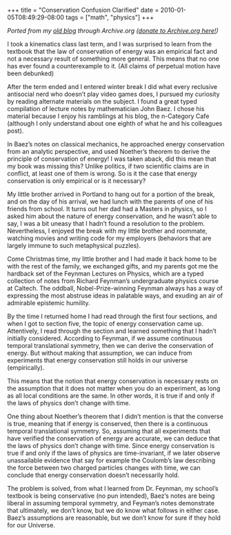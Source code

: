 +++
title = "Conservation Confusion Clarified"
date = 2010-01-05T08:49:29-08:00
tags = ["math", "physics"]
+++

_Ported from my [old blog](https://web.archive.org/web/20100608193437/http://www.axiomaticdoubt.com/?m=201001) through Archive.org ([donate to Archive.org here!](https://archive.org/donate/))_

I took a kinematics class last term, and I was surprised to learn from the textbook that the law of conservation of energy was an empirical fact and not a necessary result of something more general. This means that no one has ever found a counterexample to it. (All claims of perpetual motion have been debunked)

After the term ended and I entered winter break I did what every reclusive antisocial nerd who doesn’t play video games does, I pursued my curiosity by reading alternate materials on the subject. I found a great typed compilation of lecture notes by mathematician John Baez. I chose his material because I enjoy his ramblings at his blog, the n-Category Cafe (although I only understand about one eighth of what he and his colleagues post).

In Baez’s notes on classical mechanics, he approached energy conservation from an analytic perspective, and used Noether’s theorem to derive the principle of conservation of energy! I was taken aback, did this mean that my book was missing this? Unlike politics, if two scientific claims are in conflict, at least one of them is wrong. So is it the case that energy conservation is only empirical or is it necessary?

My little brother arrived in Portland to hang out for a portion of the break, and on the day of his arrival, we had lunch with the parents of one of his friends from school. It turns out her dad had a Masters in physics, so I asked him about the nature of energy conservation, and he wasn’t able to say, I was a bit uneasy that I hadn’t found a resolution to the problem. Nevertheless, I enjoyed the break with my little brother and roommate, watching movies and writing code for my employers (behaviors that are largely immune to such metaphysical puzzles).

Come Christmas time, my little brother and I had made it back home to be with the rest of the family, we exchanged gifts, and my parents got me the hardback set of the Feynman Lectures on Physics, which are a typed collection of notes from Richard Feynman’s undergraduate physics course at Caltech. The oddball, Nobel-Prize-winning Feynman always has a way of expressing the most abstruse ideas in palatable ways, and exuding an air of admirable epistemic humility.

By the time I returned home I had read through the first four sections, and when I got to section five, the topic of energy conservation came up. Attentively, I read through the section and learned something that I hadn’t initially considered. According to Feynman, if we assume continuous temporal translational symmetry, then we can derive the conservation of energy. But without making that assumption, we can induce from experiments that energy conservation still holds in our universe (empirically).

This means that the notion that energy conservation is necessary rests on the assumption that it does not matter when you do an experiment, as long as all local conditions are the same. In other words, it is true if and only if the laws of physics don’t change with time.

One thing about Noether’s theorem that I didn’t mention is that the converse is true, meaning that if energy is conserved, then there is a continuous temporal translational symmetry. So, assuming that all experiments that have verified the conservation of energy are accurate, we can deduce that the laws of physics don’t change with time. Since energy conservation is true if and only if the laws of physics are time-invariant, if we later observe unassailable evidence that say for example the Coulomb’s law describing the force between two charged particles changes with time, we can conclude that energy conservation doesn’t necessarily hold.

The problem is solved, from what I learned from Dr. Feynman, my school’s textbook is being conservative (no pun intended), Baez’s notes are being liberal in assuming temporal symmetry, and Feyman’s notes demonstrate that ultimately, we don’t know, but we do know what follows in either case. Baez’s assumptions are reasonable, but we don’t know for sure if they hold for our Universe.
